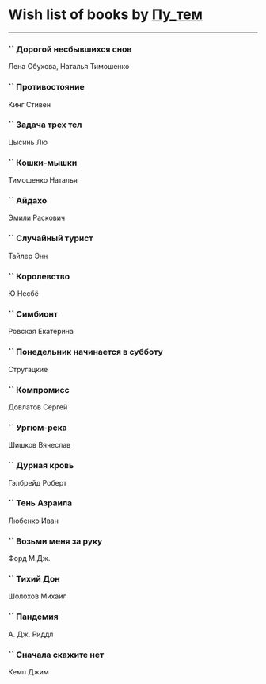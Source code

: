 # Wish list of books by [Пу_тем](https://www.facebook.com/profile.php?id=3448154788585127)
---

### `` Дорогой несбывшихся снов
Лена Обухова, Наталья Тимошенко

### `` Противостояние
Кинг Стивен

### `` Задача трех тел
Цысинь Лю

### `` Кошки-мышки
Тимошенко Наталья

### `` Айдахо
Эмили Раскович

### `` Случайный турист
Тайлер Энн

### `` Королевство
Ю Несбё

### `` Симбионт
Ровская Екатерина

### `` Понедельник начинается в субботу
Стругацкие

### `` Компромисс
Довлатов Сергей

### `` Ургюм-река
Шишков Вячеслав

### `` Дурная кровь
Гэлбрейд Роберт

### `` Тень Азраила
Любенко Иван

### `` Возьми меня за руку
Форд М.Дж.

### `` Тихий Дон
Шолохов Михаил

### `` Пандемия
А. Дж. Риддл

### `` Сначала скажите нет
Кемп Джим

